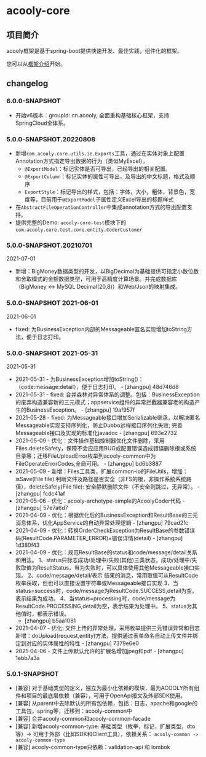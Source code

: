 <!-- title: Acooly框架核心  -->
<!-- name: acooly-core -->
<!-- type: core -->
<!-- author: zhangpu -->
<!-- date: 2019-11-14 -->
acooly-core
==================

## 项目简介

acooly框架是基于spring-boot提供快速开发、最佳实践，组件化的框架。

您可以从[框架介绍](acooly-core-docs/README.md)开始。

## changelog

### 6.0.0-SNAPSHOT

* 开始v6版本：groupId: cn.acooly, 全面重构基础核心框架，支持SpringCloud全体系。

### 5.0.0-SNAPSHOT.20220808

* 新增`com.acooly.core.utils.ie.Exports`工具，通过在实体对象上配置Annotation方式指定导出数据的行为（类似MyExcel）。
    * `@ExportModel`：标记实体是否可导出，已经导出的相关配置。
    * `@ExportColumn`：标记实体的属性可导出，及导出的中文标题，格式及顺序
    * `ExportStyle`：标记导出的样式，包括：字体，大小，粗体，背景色，宽度等，目前用于`@ExportModel`子属性定义Excel导出的标题样式
* 在`AbstractFileOperationController`中集成annotation方式的导出配置支持。
* 提供完整的Demo: `acooly-core-test`模块下的`com.acooly.core.test.core.entity.CoderCustomer`

### 5.0.0-SNAPSHOT.20210701

2021-07-01

* 新增：BigMoney数据类型的开发，以BigDecimal为基础提供可指定小数位数和舍取模式的金额数据类型，可用于高精度计算场景。并完成数据库（BigMoney <-> MySQL Decimal(20,8)）和Web/Json的映射集成。

### 5.0.0-SNAPSHOT 2021-06-01

2021-06-01

* fixed: 为BusinessException内部的Messageable匿名实现增加toString方法，便于日志打印。

### 5.0.0-SNAPSHOT 2021-05-31

2021-05-31

* 2021-05-31 - 为BusinessException增加toString()：（code:message:detail），便于日志打印。 - [zhangpu] 48d746d8
* 2021-05-31 - fixed: 合并森林对异常体系的调整。包括：BusinessException的废弃构造兼容新的三元模式；appservice组件的异常拦截器兼容老的构造产生的BusinessException。 - [zhangpu] 19af957f
* 2021-05-28 - fixed: 为Messageable接口增加Serializable继承，以解决匿名Messageable实现支持序列化，防止Dubbo远程接口序列化失败; 完善Messageable接口及实现的标准化javadoc - [zhangpu] 693e2732
* 2021-05-09 - 优化：文件操作基础控制器优化文件删除，采用Files.deleteSafety，保障不会应应用BUG或配置错误造成错误删除根或系统目录等；迁移FileUploadError枚举到acooly-common中为FileOperateErrorCodes,全局可用。 - [zhangpu] bd6b3887
* 2021-05-09 - 新增：Files工具类，扩展common-io的FileUtils，增加：isSave(File file):判断文件及路径是否安全（非FS的根，非操作系统系统路径），deleteSafely(File file): 安全静默删除文件（不安全则跳过，无异常）。 - [zhangpu] fcdc41af
* 2021-05-06 - 优化：acooly-archetype-simple的AcoolyCoder代码 - [zhangpu] 57e7a6d7
* 2021-04-09 - 优化：根据优化后的BusinessException和ResultBase的三元消息体系，优化AppService的自动异常处理逻辑 - [zhangpu] 79cad2fc
* 2021-04-09 - 优化：转换OrderCheckException为ResultBase的参数错误码(ResultCode.PARAMETER_ERROR)+错误详情(detail) - [zhangpu] 1d380f43
* 2021-04-09 - 优化：规范ResultBase的status和code/message/detail关系和用法。 1、status只标志成功/处理中/失败(其他)三类状态，成功/处理中/失败取值为ResultStatus，当为失败时，可以具体使用其他Messageable接口实现。 2、code/message/detail/表示 结果的消息，常用取值可从ResultCode枚举获取，但也可以直接设置字符串或Messageable接口实现 3、当status=success时，code/message为ResultCode.SUCCESS,detail为空，表示结果为成功。 4、当status=processing时，code/message为ResultCode.PROCESSING,detail为空，表示结果为处理中。 5、status为其他值时，都表示错误。
    - [zhangpu] b5aa1081
* 2021-04-07 - 优化: 文件上传的异常处理，采用枚举提供三元错误异常和日志 新增：doUpload(request,entity)方法，提供通过表单命名自动上传文件并绑定到对应的实体属性的特性 - [zhangpu] 7379e6e0
* 2021-04-06 - 文件上传默认允许的扩展名增加jpeg和pdf - [zhangpu] 1ebb7a3a

### 5.0.1-SNAPSHOT

* [兼容] 对于基础类型的定义，独立为最小化依赖的模块，最为ACOOLY所有组件和项目的最底层依赖（兼容），可用于OpenApi报文及外部SDK使用。
* [兼容] 从parent中去除默认的所有包依赖，包括：日志，apache和google的工具包，spring等，迁移到：acooly-common中
* [兼容] 合并acooly-common和acooly-common-facade
* [兼容] 新增acooly-common-type: 基础类型（枚举，标记，扩展类型，dto等）-> 可用于外部（比如SDK和Client工具），依赖关系： `acooly-common -> acooly-common-type`
* [兼容] acooly-common-type只依赖：validation-api 和 lombok  
    
